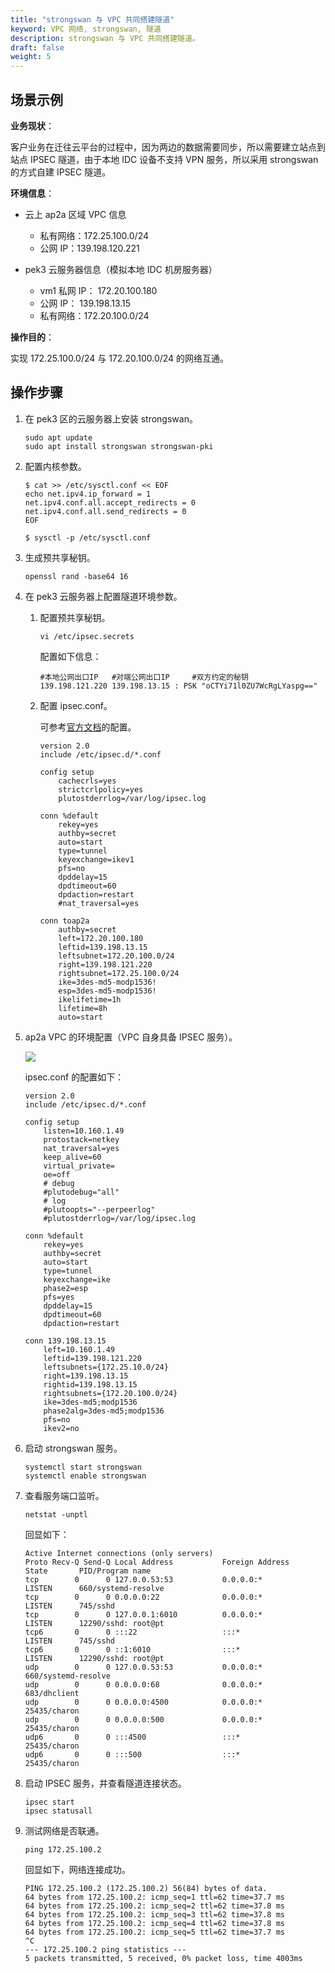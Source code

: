 ```yaml
---
title: "strongswan 与 VPC 共同搭建隧道"
keyword: VPC 网络, strongswan, 隧道
description: strongswan 与 VPC 共同搭建隧道。
draft: false
weight: 5
---
```


## 场景示例

**业务现状**：

客户业务在迁往云平台的过程中，因为两边的数据需要同步，所以需要建立站点到站点 IPSEC 隧道，由于本地 IDC 设备不支持 VPN 服务，所以采用 strongswan 的方式自建 IPSEC 隧道。

**环境信息**：
- 云上 ap2a 区域 VPC 信息
    - 私有网络：172.25.100.0/24
    - 公网 IP：139.198.120.221

- pek3 云服务器信息（模拟本地 IDC 机房服务器）
    - vm1 私网 IP：  172.20.100.180
    - 公网 IP：  139.198.13.15
    - 私有网络：172.20.100.0/24

**操作目的**：

实现 172.25.100.0/24 与 172.20.100.0/24 的网络互通。

## 操作步骤

1. 在 pek3 区的云服务器上安装 strongswan。

   ```
   sudo apt update
   sudo apt install strongswan strongswan-pki
   ```

2. 配置内核参数。

   ```
   $ cat >> /etc/sysctl.conf << EOF
   echo net.ipv4.ip_forward = 1
   net.ipv4.conf.all.accept_redirects = 0
   net.ipv4.conf.all.send_redirects = 0
   EOF
    
   $ sysctl -p /etc/sysctl.conf
   ```

3. 生成预共享秘钥。

   ```
   openssl rand -base64 16
   ```

4. 在 pek3 云服务器上配置隧道环境参数。

   1. 配置预共享秘钥。

      ```
      vi /etc/ipsec.secrets
      ```

      配置如下信息：

      ```
      #本地公网出口IP   #对端公网出口IP     #双方约定的秘钥
      139.198.121.220 139.198.13.15 : PSK "oCTYi71l0ZU7WcRgLYaspg=="
      ```

   2. 配置 ipsec.conf。

      可参考[官方文档](https://www.strongswan.org/testing/testresults/ikev2/net2net-cert/moon.ipsec.conf)的配置。
      

      ```
      version 2.0
      include /etc/ipsec.d/*.conf
       
      config setup
          cachecrls=yes
          strictcrlpolicy=yes   
          plutostderrlog=/var/log/ipsec.log
           
      conn %default
          rekey=yes
          authby=secret
          auto=start
          type=tunnel
          keyexchange=ikev1
          pfs=no
          dpddelay=15
          dpdtimeout=60
          dpdaction=restart
          #nat_traversal=yes
       
      conn toap2a
          authby=secret
          left=172.20.100.180
          leftid=139.198.13.15
          leftsubnet=172.20.100.0/24
          right=139.198.121.220
          rightsubnet=172.25.100.0/24
          ike=3des-md5-modp1536!
          esp=3des-md5-modp1536!
          ikelifetime=1h
          lifetime=8h
          auto=start
      ```

      

5. ap2a VPC 的环境配置（VPC 自身具备 IPSEC 服务）。

   <img src="../homer/strongswan_01.png">

   ipsec.conf 的配置如下：

   ```
   version 2.0
   include /etc/ipsec.d/*.conf
    
   config setup
       listen=10.160.1.49
       protostack=netkey
       nat_traversal=yes
       keep_alive=60
       virtual_private=
       oe=off
       # debug
       #plutodebug="all"
       # log
       #plutoopts="--perpeerlog"
       #plutostderrlog=/var/log/ipsec.log
        
   conn %default
       rekey=yes
       authby=secret
       auto=start
       type=tunnel
       keyexchange=ike
       phase2=esp
       pfs=yes
       dpddelay=15
       dpdtimeout=60
       dpdaction=restart
    
   conn 139.198.13.15
       left=10.160.1.49
       leftid=139.198.121.220
       leftsubnets={172.25.10.0/24}
       right=139.198.13.15
       rightid=139.198.13.15
       rightsubnets={172.20.100.0/24}
       ike=3des-md5;modp1536
       phase2alg=3des-md5;modp1536
       pfs=no
       ikev2=no
   ```

6. 启动 strongswan 服务。

   ```
   systemctl start strongswan
   systemctl enable strongswan
   ```

7. 查看服务端口监听。

   ```
   netstat -unptl
   ```

   回显如下：

   ```
   Active Internet connections (only servers)
   Proto Recv-Q Send-Q Local Address           Foreign Address         State       PID/Program name   
   tcp        0      0 127.0.0.53:53           0.0.0.0:*               LISTEN      660/systemd-resolve
   tcp        0      0 0.0.0.0:22              0.0.0.0:*               LISTEN      745/sshd           
   tcp        0      0 127.0.0.1:6010          0.0.0.0:*               LISTEN      12290/sshd: root@pt
   tcp6       0      0 :::22                   :::*                    LISTEN      745/sshd           
   tcp6       0      0 ::1:6010                :::*                    LISTEN      12290/sshd: root@pt
   udp        0      0 127.0.0.53:53           0.0.0.0:*                           660/systemd-resolve
   udp        0      0 0.0.0.0:68              0.0.0.0:*                           683/dhclient       
   udp        0      0 0.0.0.0:4500            0.0.0.0:*                           25435/charon       
   udp        0      0 0.0.0.0:500             0.0.0.0:*                           25435/charon       
   udp6       0      0 :::4500                 :::*                                25435/charon       
   udp6       0      0 :::500                  :::*                                25435/charon       
   ```

8. 启动 IPSEC 服务，并查看隧道连接状态。

   ```
   ipsec start
   ipsec statusall
   ```

9. 测试网络是否联通。

   ```
   ping 172.25.100.2
   ```

   回显如下，网络连接成功。

   ```
   PING 172.25.100.2 (172.25.100.2) 56(84) bytes of data.
   64 bytes from 172.25.100.2: icmp_seq=1 ttl=62 time=37.7 ms
   64 bytes from 172.25.100.2: icmp_seq=2 ttl=62 time=37.8 ms
   64 bytes from 172.25.100.2: icmp_seq=3 ttl=62 time=37.8 ms
   64 bytes from 172.25.100.2: icmp_seq=4 ttl=62 time=37.8 ms
   64 bytes from 172.25.100.2: icmp_seq=5 ttl=62 time=37.7 ms
   ^C
   --- 172.25.100.2 ping statistics ---
   5 packets transmitted, 5 received, 0% packet loss, time 4003ms
   ```

   



